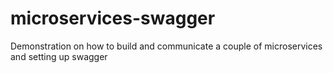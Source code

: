 # microservices-swagger
Demonstration on how to build and communicate a couple of microservices and setting up swagger
